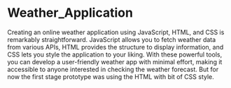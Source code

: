# Weather_Application
Creating an online weather application using JavaScript, HTML, and CSS is remarkably straightforward. JavaScript allows you to fetch weather data from various APIs, HTML provides the structure to display information, and CSS lets you style the application to your liking. With these powerful tools, you can develop a user-friendly weather app with minimal effort, making it accessible to anyone interested in checking the weather forecast. But for now the first stage prototype was using the HTML with bit of CSS style. 
